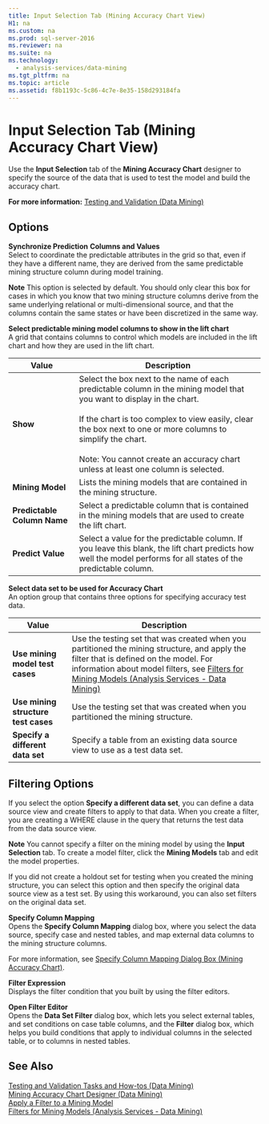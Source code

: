 ```yaml
---
title: Input Selection Tab (Mining Accuracy Chart View)
H1: na
ms.custom: na
ms.prod: sql-server-2016
ms.reviewer: na
ms.suite: na
ms.technology: 
  - analysis-services/data-mining
ms.tgt_pltfrm: na
ms.topic: article
ms.assetid: f8b1193c-5c86-4c7e-8e35-158d293184fa
---
```

# Input Selection Tab (Mining Accuracy Chart View)
  Use the **Input Selection** tab of the **Mining Accuracy Chart** designer to specify the source of the data that is used to test the model and build the accuracy chart.  
  
 **For more information:** [Testing and Validation &#40;Data Mining&#41;](../../Topics/TopicNameNotContainA/Testing-and-Validation--Data-Mining-.md)  
  
## Options  
 **Synchronize Prediction**  **Columns and Values**  
 Select to coordinate the predictable attributes in the grid so that, even if they have a different name, they are derived from the same predictable mining structure column during model training.  
  
 **Note** This option is selected by default. You should only clear this box for cases in which you know that two mining structure columns derive from the same underlying relational or multi-dimensional source, and that the columns contain the same states or have been discretized in the same way.  
  
 **Select predictable mining model columns to show in the lift chart**  
 A grid that contains columns to control which models are included in the lift chart and how they are used in the lift chart.  
  
|Value|Description|  
|-----------|-----------------|  
|**Show**|Select the box next to the name of each predictable column in the mining model that you want to display in the chart.<br /><br /> If the chart is too complex to view easily, clear the box next to one or more columns to simplify the chart.<br /><br /> Note: You cannot create an accuracy chart unless at least one column is selected.|  
|**Mining Model**|Lists the mining models that are contained in the mining structure.|  
|**Predictable Column Name**|Select a predictable column that is contained in the mining models that are used to create the lift chart.|  
|**Predict Value**|Select a value for the predictable column. If you leave this blank, the lift chart predicts how well the model performs for all states of the predictable column.|  
  
 **Select data set to be used for Accuracy Chart**  
 An option group that contains three options for specifying accuracy test data.  
  
|Value|Description|  
|-----------|-----------------|  
|**Use mining model test cases**|Use the testing set that was created when you partitioned the mining structure, and apply the filter that is defined on the model. For information about model filters, see [Filters for Mining Models &#40;Analysis Services - Data Mining&#41;](../../Topics/TopicNameNotContainA/Filters-for-Mining-Models--Analysis-Services---Data-Mining-.md)|  
|**Use mining structure test cases**|Use the testing set that was created when you partitioned the mining structure.|  
|**Specify a different data set**|Specify a table from an existing data source view to use as a test data set.|  
  
## Filtering Options  
 If you select the option **Specify a different data set**, you can define a data source view and create filters to apply to that data. When you create a filter, you are creating a WHERE clause in the query that returns the test data from the data source view.  
  
 **Note** You cannot specify a filter on the mining model by using the **Input Selection** tab. To create a model filter, click the **Mining Models** tab and edit the model properties.  
  
 If you did not create a holdout set for testing when you created the mining structure, you can select this option and then specify the original data source view as a test set. By using  this workaround, you can also set filters on the original data set.  
  
 **Specify Column Mapping**  
 Opens the **Specify Column Mapping** dialog box, where you select the data source, specify case and nested tables, and map external data columns to the mining structure columns.  
  
 For more information, see [Specify Column Mapping Dialog Box &#40;Mining Accuracy Chart&#41;](../../Topics/TopicNameNotContainA/Specify-Column-Mapping-Dialog-Box--Mining-Accuracy-Chart-.md).  
  
 **Filter Expression**  
 Displays the filter condition that you built by using the filter editors.  
  
 **Open Filter Editor**  
 Opens the **Data Set Filter** dialog box, which lets you select external tables, and set conditions on case table columns, and the **Filter** dialog box, which helps you build conditions that apply to individual columns in the selected table, or to columns in nested tables.  
  
## See Also  
 [Testing and Validation Tasks and How-tos &#40;Data Mining&#41;](../../Topics/TopicNameNotContainA/Testing-and-Validation-Tasks-and-How-tos--Data-Mining-.md)   
 [Mining Accuracy Chart Designer &#40;Data Mining&#41;](../../Topics/TopicNameNotContainA/Mining-Accuracy-Chart-Designer--Data-Mining-.md)   
 [Apply a Filter to a Mining Model](../../Topics/TopicNameContainA/Apply-a-Filter-to-a-Mining-Model.md)   
 [Filters for Mining Models &#40;Analysis Services - Data Mining&#41;](../../Topics/TopicNameNotContainA/Filters-for-Mining-Models--Analysis-Services---Data-Mining-.md)  
  
  